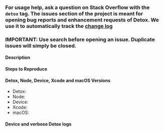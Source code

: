 ### For usage help, ask a question on Stack Overflow with the `detox` tag. The issues section of the project is meant for opening bug reports and enhancement requests of Detox. We use it to automatically track the [change log](https://github.com/wix/detox/blob/master/CHANGELOG.md)

### IMPORTANT: Use search before opening an issue. Duplicate issues will simply be closed.

<!---
Please fill this template before submitting an issue. This helps determine the issue cause much quicker.
If you are filing an enhancement request, you only need to fill the description section and can safely remove the other sections.
-->

#### Description
<!---
Provide a clear and concise description of your problem and what version of Detox you are using. In case of an enhancement request, please provide use cases where the required functionality would be useful.
-->

#### Steps to Reproduce
<!---
In case of a bug report, provide the steps necessary to reproduce the issue. If you are seeing a regression, try to provide the last known version where the issue did not reproduce.
If possible, please provide a small demo project that reproduces the issue, or attach a video with the reproduction - this would be very appreciated.
-->

#### Detox, Node, Device, Xcode and macOS Versions
<!---
Provide the macOS and Xcode versions you are using, and the device / simulator you tried it on.
-->

* Detox:
* Node:
* Device:
* Xcode:
* macOS: 

#### Device and verbose Detox logs
<!---
Provide the device and verbose Detox logs so we can understand what happened.
-->
